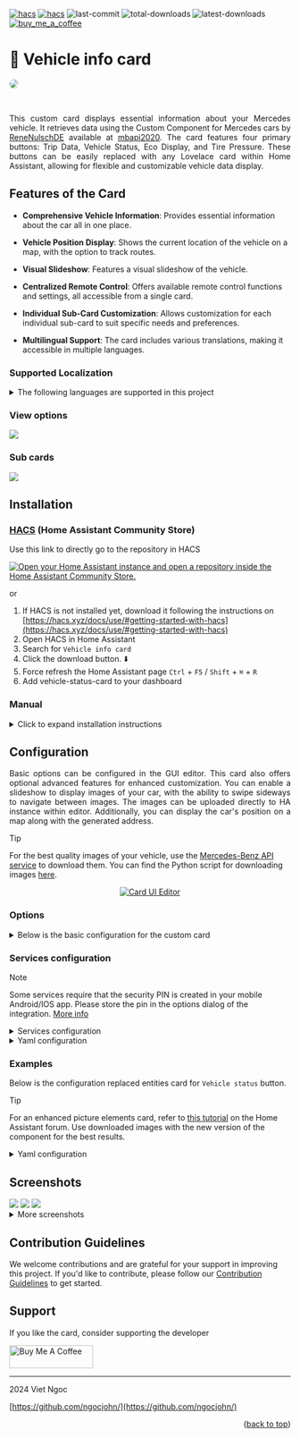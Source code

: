 <a name="readme-top"></a>

[![hacs][hacs-default]][hacs-default-link] [![hacs][hacs-validate]][hacs-validate-link] ![last-commit] ![total-downloads] ![latest-downloads] [![buy_me_a_coffee][bmac-badge]][bmac-link]
# 🚙 Vehicle info card

<a href="#"><img src="https://raw.githubusercontent.com/ngocjohn/vehicle-info-card/main/assets/vehicle-header.gif" style="border-radius: 8px"></a>

<br>

<p style="text-align: justify;">This custom card displays essential information about your Mercedes vehicle. It retrieves data using the Custom Component for Mercedes cars by <a href="https://github.com/ReneNulschDE">ReneNulschDE</a> available at <a href="https://github.com/ReneNulschDE/mbapi2020">mbapi2020</a>. The card features four primary buttons: Trip Data, Vehicle Status, Eco Display, and Tire Pressure. These buttons can be easily replaced with any Lovelace card within Home Assistant, allowing for flexible and customizable vehicle data display.</p>

## Features of the Card

- **Comprehensive Vehicle Information**: Provides essential information about the car all in one place.

- **Vehicle Position Display**: Shows the current location of the vehicle on a map, with the option to track routes.
- **Visual Slideshow**: Features a visual slideshow of the vehicle.
- **Centralized Remote Control**: Offers available remote control functions and settings, all accessible from a single card.
- **Individual Sub-Card Customization**: Allows customization for each individual sub-card to suit specific needs and preferences.
- **Multilingual Support**: The card includes various translations, making it accessible in multiple languages.

<!--LOCALIZATION-CONTENT-START-->


### Supported Localization

<details>
  <summary>The following languages are supported in this project</summary>

| Language Code | Name                   | Native Name            |
| ------------- | ---------------------- | ---------------------- |
| `cs`     | Czech          | Čeština          |
| `de`     | German          | Deutsch          |
| `en`     | English          | English          |
| `en_GB`     | English          | English (GB)          |
| `es`     | Spanish          | Español          |
| `fr`     | French          | Français          |
| `it`     | Italiano          | Italian          |
| `lt`     | Lithuanian          | Lietuvių          |
| `nl`     | Dutch          | Nederlands          |
| `pl`     | Polish          | Polski          |
| `sk`     | Slovak          | Slovenčina          |
| `vi`     | Vietnamese          | Tiếng Việt          |
| `zh_hans`     | zh_hans          | 简体中文          |
| `zh_hant`     | zh-hant          | 繁體中文          |

</details>

<!--LOCALIZATION-CONTENT-END-->

### View options

<img src="https://raw.githubusercontent.com/ngocjohn/vehicle-info-card/main/assets/card-views.png">

### Sub cards

<img src="https://raw.githubusercontent.com/ngocjohn/vehicle-info-card/main/assets/card-summary.png">

## Installation

### [HACS](https://hacs.xyz) (Home Assistant Community Store)

Use this link to directly go to the repository in HACS

[![Open your Home Assistant instance and open a repository inside the Home Assistant Community Store.](https://my.home-assistant.io/badges/hacs_repository.svg)](https://my.home-assistant.io/redirect/hacs_repository/?owner=ngocjohn&repository=vehicle-info-card&category=plugin)

or

1. If HACS is not installed yet, download it following the instructions on [https://hacs.xyz/docs/use/#getting-started-with-hacs](https://hacs.xyz/docs/use/#getting-started-with-hacs)
2. Open HACS in Home Assistant
3. Search for `Vehicle info card`
4. Click the download button. ⬇️
1. Force refresh the Home Assistant page `Ctrl` + `F5` / `Shift` + `⌘` + `R`
1. Add vehicle-status-card to your dashboard


### Manual

<details>
  <summary>Click to expand installation instructions</summary>

1. Download the [vehicle-info-card.js](https://github.com/ngocjohn/vehicle-info-card/releases/latest).

2. Place the downloaded file on your Home Assistant machine in the `config/www` folder (when there is no `www` folder in the folder where your `configuration.yaml` file is, create it and place the file there).
3. In Home Assistant go to `Configuration->Lovelace Dashboards->Resources` (When there is no `resources` tag on the `Lovelace Dashboard` page, enable advanced mode in your account settings, and retry this step).
4. Add a new resource:

   - Url = `/local/vehicle-info-card.js`
   - Resource type = `module`

5. Force refresh the Home Assistant page `Ctrl` + `F5` / `Shift` + `⌘` + `R`.
6. Add vehicle-info-card to your page.

</details>

## Configuration

<p style="text-align: justify;">Basic options can be configured in the GUI editor. This card also offers optional advanced features for enhanced customization. You can enable a slideshow to display images of your car, with the ability to swipe sideways to navigate between images. The images can be uploaded directly to HA instance within editor. Additionally, you can display the car's position on a map along with the generated address.</p>

> [!TIP]
> For the best quality images of your vehicle, use the [Mercedes-Benz API service](https://developer.mercedes-benz.com/products/vehicle_images/docs#) to download them. You can find the Python script for downloading images [here](https://gist.github.com/ngocjohn/b1c1f3730cc6f7079ae0d2b3bddd57ad).

<p align="center">
  <a href="./assets/card-ui-editor.gif">
    <img src="https://raw.githubusercontent.com/ngocjohn/vehicle-info-card/main/assets/card-ui-editor.gif" alt="Card UI Editor">
  </a>
</p>

### Options

<details>
  <summary>Below is the basic configuration for the custom card </summary>

| Name                      | Type        | Requirement | Description                                                                                                                                                                                                                   |
| ------------------------- | ----------- | ----------- | ----------------------------------------------------------------------------------------------------------------------------------------------------------------------------------------------------------------------------- |
| `type`                    | string      | Required    | `custom:vehicle-info-card`.                                                                                                                                                                                                   |
| `entity`                  | string      | Required    | The entity ID of the car sensor, e.g., `sensor.license_plate_car`.                                                                                                                                                            |
| `name`                    | string      | Optional    | The name to be displayed on the card. Default is vehicle model name.                                                                                                                                                          |
| `device_tracker`          | string      | Optional    | The entity ID of the device tracker for map display.                                                                                                                                                                          |
| `google_api_key`          | string      | Optional    | Google Maps API key for generating address from coordinates. Default is using OpenStreetMap service.                                                                                                                          |
| `selected_language`       | string      | Optional    | Language options. Default `en`                                                                                                                                                                                                |
| `show_slides`             | boolean     | Optional    | Set to `true` to enable slideshow of car images. Default is `false`.                                                                                                                                                          |
| `show_map`                | boolean     | Optional    | Set to `true` to display the car's position on a map. Default is `false`.                                                                                                                                                     |
| `show_buttons`            | boolean     | Optional    | Set to `true` to show the buttons. Default is `true`.                                                                                                                                                                         |
| `show_background`         | boolean     | Optional    | Set to `true` to show a background image. Default is `true`.                                                                                                                                                                  |
| `enable_map_popup`        | boolean     | Optional    | Set to `true` to enable map popup function. Default is `false`.                                                                                                                                                               |
| `enable_services_control` | boolean     | Optional    | Set to `true` to enable remote control tab. Default is `false`.                                                                                                                                                               |
| `map_popup_config`        | object      | Optional    | Configuration including `theme_mode` to control the map’s appearance (`light` `dark` `auto`), `hours_to_show` to specify the number of hours of data to display, and `default_zoom` to set the initial zoom level of the map. |
| `images`                  | object list        | Optional    | List of image URLs or Paths from config/www folder for the slideshow. Each image must contain a "url" property. Images render better with a transparent background and a maximum width of 500px to fit the card.                                                        |
| `trip_card`               | object list | Optional    | Configuration objects for the trip card.                                                                                                                                                                                      |
| `vehicle_card`            | object list | Optional    | Configuration objects for the vehicle card.                                                                                                                                                                                   |
| `eco_card`                | object list | Optional    | Configuration objects for the eco display card.                                                                                                                                                                               |
| `tyre_card`               | object list | Optional    | Configuration objects for the tire pressure card.                                                                                                                                                                             |
| `services`                | object list | Optional    | Configure the available services for the integration. [Here](#services-configuration) are the available services that can be enabled or disabled.                                                                             |

</details>

### Services configuration

> [!NOTE]
> Some services require that the security PIN is created in your mobile Android/IOS app. Please store the pin in the options dialog of the integration. <a href="https://github.com/ReneNulschDE/mbapi2020?tab=readme-ov-file#services">More info</a>

<details>
  <summary>Services configuration</summary>

| Service     | Description                                    |
| ----------- | ---------------------------------------------- |
| `charge`    | Manage the charging process.                   |
| `auxheat`   | Control the auxiliary heating.                 |
| `doorsLock` | Lock the car doors.                            |
| `preheat`   | Control the preheating for zero emission cars. |
| `sigPos`    | Start light signaling.                         |
| `sunroof`   | Control the sunroof (open, tilt, close).       |
| `sendRoute` | Send a route to the car.                       |
| `engine`    | Control the engine (start, stop).              |
| `windows`   | Control the windows (open, close, move).       |

</details>

<details>
<summary> Yaml configuration </summary>

```yaml
services:
  charge: true
  auxheat: true
  doorsLock: true
  preheat: true
  sigPos: true
  sunroof: true
  sendRoute: true
  engine: true
  windows: true
```

</details>

### Examples

Below is the configuration replaced entities card for `Vehicle status` button.

> [!TIP]
> For an enhanced picture elements card, refer to [this tutorial](https://community.home-assistant.io/t/mercedes-me-component/41911/1809) on the Home Assistant forum. Use downloaded images with the new version of the component for the best results.

<details>

<summary>Yaml configuration</summary>

```yaml
- type: custom:vehicle-info-card
  entity: sensor.6z1_2359_car
  name: Mercedes-AMG E 43 4MATIC
  device_tracker: device_tracker.demo_paulus
  show_map: true
  show_slides: true
  show_buttons: true
  show_background: true
  enable_map_popup: false
  images:
    - url: /local/benz/benz-1.png
    - url: /local/benz/benz-2.png
    - url: /local/benz/benz-3.png
    - url: /local/benz/benz-4.png
    - url: /local/benz/benz-5.png
  vehicle_card:
    - type: entities
      show_header_toggle: false
      state_color: true
      title: Vehicle status
      entities:
        - entity: lock.6z1_2359_lock
        - entity: binary_sensor.6z1_2359_park_brake_status
        - entity: binary_sensor.6z1_2359_tire_warning
        - entity: binary_sensor.6z1_2359_low_brake_fluid_warning
        - entity: binary_sensor.6z1_2359_low_coolant_level_warning
        - entity: binary_sensor.6z1_2359_engine_light_warning
        - entity: binary_sensor.6z1_2359_low_wash_water_warning
```

<img src="https://raw.githubusercontent.com/ngocjohn/vehicle-info-card/main/assets/card-example-editor.png">

</details>

## Screenshots

<img src="https://raw.githubusercontent.com/ngocjohn/vehicle-info-card/main/assets/card-dark.png" />
<img src="https://raw.githubusercontent.com/ngocjohn/vehicle-info-card/main/assets/card-light.png" />
<img src="https://raw.githubusercontent.com/ngocjohn/vehicle-info-card/main/assets/sub-cards.png" />

<details>
  <summary> More screenshots </summary>
    <img src="https://raw.githubusercontent.com/ngocjohn/vehicle-info-card/main/assets/card-toggled.png" />
    <img src="https://raw.githubusercontent.com/ngocjohn/vehicle-info-card/main/assets/car-custom-card-warning.png">
    <img src="https://raw.githubusercontent.com/ngocjohn/vehicle-info-card/main/assets/car-custom-card.png">
</details>

## Contribution Guidelines

We welcome contributions and are grateful for your support in improving this project. If you'd like to contribute, please follow our [Contribution Guidelines](docs/CONTRIBUTING.md) to get started.

## Support
If you like the card, consider supporting the developer

<a href="https://www.buymeacoffee.com/ngocjohn" target="_blank"><img src="https://cdn.buymeacoffee.com/buttons/v2/default-yellow.png" alt="Buy Me A Coffee" style="height: 41px !important;width: 150px !important;" ></a>

---

2024 Viet Ngoc

[https://github.com/ngocjohn/](https://github.com/ngocjohn/)

<p align="right">(<a href="#readme-top">back to top</a>)</p>

<!--BADGES-->
[hacs-default]: https://img.shields.io/badge/HACS-Default-blue?style=flat&logo=homeassistantcommunitystore&logoSize=auto
[hacs-default-link]: https://my.home-assistant.io/redirect/hacs_repository/?owner=ngocjohn&repository=vehicle-info-card&category=plugin
[hacs-validate]: https://github.com/ngocjohn/vehicle-info-card/actions/workflows/validate.yaml/badge.svg
[hacs-validate-link]: https://github.com/ngocjohn/vehicle-info-card/actions/workflows/validate.yaml
[last-commit]: https://img.shields.io/github/last-commit/ngocjohn/vehicle-info-card
[total-downloads]: https://img.shields.io/github/downloads/ngocjohn/vehicle-info-card/total?style=flat&logo=homeassistantcommunitystore&logoSize=auto&label=Downloads&color=%2318BCF2
[latest-downloads]: https://img.shields.io/github/downloads/ngocjohn/vehicle-info-card/latest/total?style=flat&logo=homeassistantcommunitystore&logoSize=auto
[bmac-link]: https://www.buymeacoffee.com/ngocjohn
[bmac-badge]: https://img.shields.io/badge/_-buy_me_a_coffee-F28834?style=flat&logo=buymeacoffee&labelColor=grey&color=%23F28834
